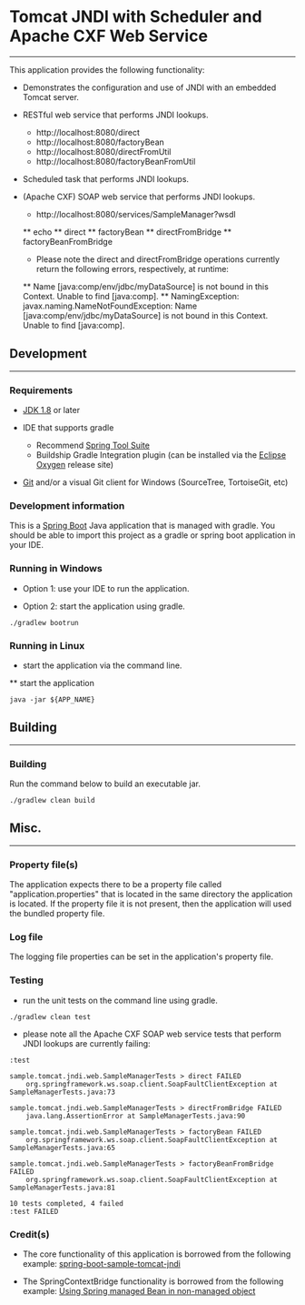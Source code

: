 # Tomcat JNDI with Scheduler and Apache CXF Web Service
----------

This application provides the following functionality:

* Demonstrates the configuration and use of JNDI with an embedded Tomcat server.

* RESTful web service that performs JNDI lookups.
 
	* http://localhost:8080/direct
	* http://localhost:8080/factoryBean
	* http://localhost:8080/directFromUtil
	* http://localhost:8080/factoryBeanFromUtil

* Scheduled task that performs JNDI lookups.

* (Apache CXF) SOAP web service that performs JNDI lookups.
 
	* http://localhost:8080/services/SampleManager?wsdl
	
	** echo
	** direct
	** factoryBean
	** directFromBridge
	** factoryBeanFromBridge

	* Please note the direct and directFromBridge operations currently return the following errors, respectively, at runtime:
	
	** Name [java:comp/env/jdbc/myDataSource] is not bound in this Context. Unable to find [java:comp].
	** NamingException: javax.naming.NameNotFoundException: Name [java:comp/env/jdbc/myDataSource] is not bound in this Context. Unable to find [java:comp].
 

## Development
----------

### Requirements
* [JDK 1.8](http://www.oracle.com/technetwork/java/javase/downloads/index.html) or later

* IDE that supports gradle
	* Recommend [Spring Tool Suite](https://spring.io/tools)
	* Buildship Gradle Integration plugin (can be installed via the [Eclipse Oxygen](http://download.eclipse.org/releases/oxygen) release site)

* [Git](http://git-scm.com/download/win) and/or a visual Git client for Windows (SourceTree, TortoiseGit, etc)

### Development information
This is a [Spring Boot](https://projects.spring.io/spring-boot/) Java application that is managed with gradle. You should be able to import this project as a gradle or spring boot application in your IDE.

### Running in Windows
* Option 1: use your IDE to run the application.

* Option 2: start the application using gradle. 

```
./gradlew bootrun
```

### Running in Linux
* start the application via the command line. 

** start the application

```
java -jar ${APP_NAME}
```
  

## Building
----------

### Building
Run the command below to build an executable jar.

```
./gradlew clean build
```


## Misc.
----------

### Property file(s)
The application expects there to be a property file called "application.properties" that is located in the same directory the application is located.  If the property file it is not present, then the application will used the bundled property file. 

### Log file
The logging file properties can be set in the application's property file.

### Testing
* run the unit tests on the command line using gradle. 

```
./gradlew clean test
```

* please note all the Apache CXF SOAP web service tests that perform JNDI lookups are currently failing:

```
:test

sample.tomcat.jndi.web.SampleManagerTests > direct FAILED
    org.springframework.ws.soap.client.SoapFaultClientException at SampleManagerTests.java:73

sample.tomcat.jndi.web.SampleManagerTests > directFromBridge FAILED
    java.lang.AssertionError at SampleManagerTests.java:90

sample.tomcat.jndi.web.SampleManagerTests > factoryBean FAILED
    org.springframework.ws.soap.client.SoapFaultClientException at SampleManagerTests.java:65

sample.tomcat.jndi.web.SampleManagerTests > factoryBeanFromBridge FAILED
    org.springframework.ws.soap.client.SoapFaultClientException at SampleManagerTests.java:81

10 tests completed, 4 failed
:test FAILED
```
 

### Credit(s)
* The core functionality of this application is borrowed from the following example:
[spring-boot-sample-tomcat-jndi](https://github.com/wilkinsona/spring-boot-sample-tomcat-jndi)

* The SpringContextBridge functionality is borrowed from the following example:
[Using Spring managed Bean in non-managed object](https://blog.jdriven.com/2015/03/using-spring-managed-bean-in-non-managed-object/)
